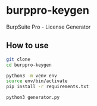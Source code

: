 # burppro-keygen

BurpSuite Pro - License Generator

## How to use 

```bash
git clone
cd burppro-keygen

python3 -m venv env
source env/bin/activate
pip install -r requirements.txt

python3 generator.py
```